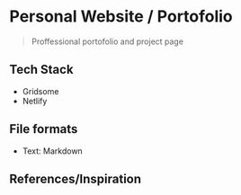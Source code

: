 # Personal Website / Portofolio

> Proffessional portofolio and project page

## Tech Stack

- Gridsome
- Netlify

## File formats

- Text: Markdown

## References/Inspiration